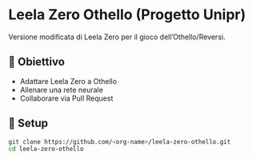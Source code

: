 # Leela Zero Othello (Progetto Unipr)

Versione modificata di Leela Zero per il gioco dell’Othello/Reversi.

## 📌 Obiettivo

- Adattare Leela Zero a Othello
- Allenare una rete neurale
- Collaborare via Pull Request

## 🚀 Setup

```bash
git clone https://github.com/<org-name>/leela-zero-othello.git
cd leela-zero-othello
